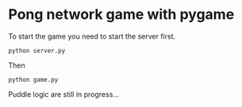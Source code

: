 # Pong network game with pygame

To start the game you need to start the server first.
```
python server.py
```
Then
```
python game.py
```

Puddle logic are still in progress...  